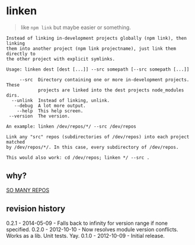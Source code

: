 # linken

> like `npm link` but maybe easier or something.

```
Instead of linking in-development projects globally (npm link), then linking
them into another project (npm link projectname), just link them directly to
the other project with explicit symlinks.

Usage: linken dest [dest [...]] --src somepath [--src somepath [...]]

     --src  Directory containing one or more in-development projects. These
            projects are linked into the dest projects node_modules dirs.
  --unlink  Instead of linking, unlink.
   --debug  A lot more output.
    --help  This help screen.
 --version  The version.

An example: linken /dev/repos/*/ --src /dev/repos

Link any "src" repos (subdirectories of /dev/repos) into each project matched
by /dev/repos/*/. In this case, every subdirectory of /dev/repos.

This would also work: cd /dev/repos; linken */ --src .
```

## why?
[SO MANY REPOS](https://github.com/gruntjs)

## revision history
0.2.1 - 2014-05-09 - Falls back to infinity for version range if none specified.
0.2.0 - 2012-10-10 - Now resolves module version conflicts. Works as a lib. Unit tests. Yay.
0.1.0 - 2012-10-09 - Initial release.
